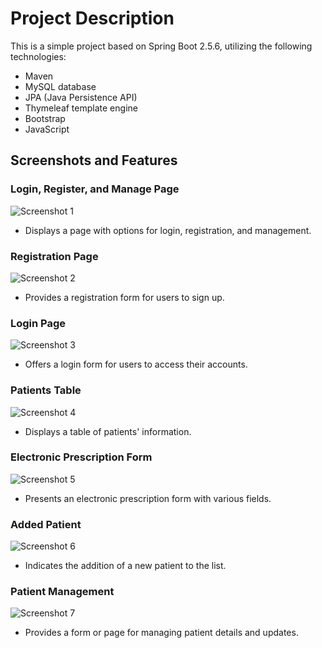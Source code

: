 # Project Description

This is a simple project based on Spring Boot 2.5.6, utilizing the following technologies:

- Maven
- MySQL database
- JPA (Java Persistence API)
- Thymeleaf template engine
- Bootstrap
- JavaScript
## Screenshots and Features

### Login, Register, and Manage Page

![Screenshot 1](https://user-images.githubusercontent.com/116730698/230116306-8ec6537a-efac-4f2d-90e4-34983b307a5f.png)

- Displays a page with options for login, registration, and management.

### Registration Page

![Screenshot 2](https://user-images.githubusercontent.com/116730698/230116349-812324e2-3252-4661-9e63-a1961a5b40d6.png)

- Provides a registration form for users to sign up.

### Login Page

![Screenshot 3](https://user-images.githubusercontent.com/116730698/230116399-64a171f5-2afb-4ef6-8fac-bbcffe0ca6ba.png)

- Offers a login form for users to access their accounts.

### Patients Table

![Screenshot 4](https://user-images.githubusercontent.com/116730698/230116430-e089ae71-a6be-4209-9c3f-0b7185fc7438.png)

- Displays a table of patients' information.

### Electronic Prescription Form

![Screenshot 5](https://user-images.githubusercontent.com/116730698/230116449-b961d756-6be1-48d9-99cc-165272d3231f.png)

- Presents an electronic prescription form with various fields.

### Added Patient

![Screenshot 6](https://user-images.githubusercontent.com/116730698/230116569-d6351ca3-7c9e-4d2b-b42d-f70c76c224f7.png)

- Indicates the addition of a new patient to the list.

### Patient Management

![Screenshot 7](https://user-images.githubusercontent.com/116730698/230116589-d5dd3e14-3438-4c2c-8417-c29dd5c3ee88.png)

- Provides a form or page for managing patient details and updates.



